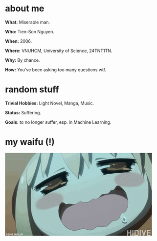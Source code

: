 # about me
**What:** Miserable man.

**Who:** Tien-Son Nguyen.

**When:** 2006.

**Where:** VNUHCM, University of Science, 24TNT1TN.

**Why:** By chance.

**How:** You've been asking too many questions wtf.

# random stuff

**Trivial Hobbies:** Light Novel, Manga, Music.

**Status:** Suffering.

**Goals:** to no longer suffer, esp. in Machine Learning.

# my waifu (!)

![til](funni.gif)

